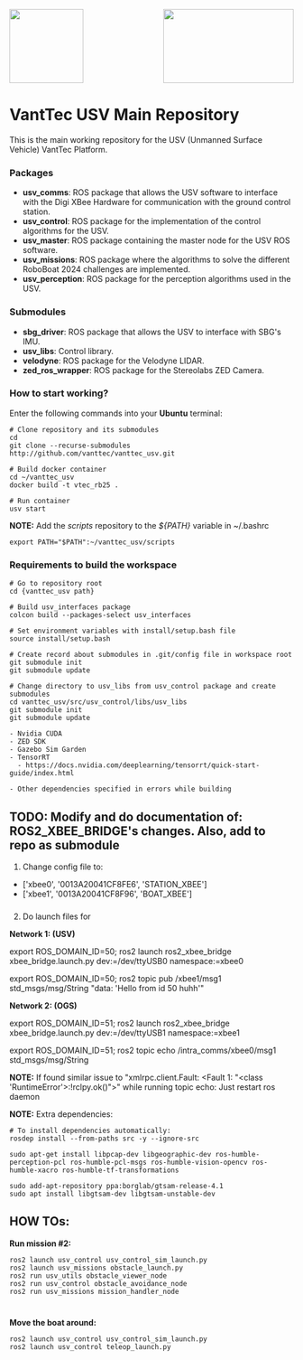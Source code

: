 <p align="right">
  <img src="https://github.com/vanttec/vanttec_usv/blob/feature/humble/docs/VantTec_logo_white.png" width="231" height="131" align="center"/>
  <img src="https://github.com/vanttec/vanttec_usv/blob/feature/humble/docs/USV_sticker.png" width="131" height="131" align="left"/>
</p>

# VantTec USV Main Repository

This is the main working repository for the USV (Unmanned Surface Vehicle) VantTec Platform.

### Packages
- **usv_comms**: ROS package that allows the USV software to interface with the Digi XBee Hardware for communication with the ground control station.
- **usv_control**: ROS package for the implementation of the control algorithms for the USV.
- **usv_master**: ROS package containing the master node for the USV ROS software.
- **usv_missions**: ROS package where the algorithms to solve the different RoboBoat 2024 challenges are implemented.
- **usv_perception**: ROS package for the perception algorithms used in the USV.
### Submodules
- **sbg_driver**: ROS package that allows the USV to interface with SBG's IMU.
- **usv_libs**: Control library.
- **velodyne**: ROS package for the Velodyne LIDAR.
- **zed_ros_wrapper**: ROS package for the Stereolabs ZED Camera.

### How to start working?

Enter the following commands into your **Ubuntu** terminal:

```Shell
# Clone repository and its submodules
cd
git clone --recurse-submodules http://github.com/vanttec/vanttec_usv.git

# Build docker container
cd ~/vanttec_usv
docker build -t vtec_rb25 .

# Run container
usv start 
```

**NOTE:** Add the *scripts* repository to the *${PATH}* variable in ~/.bashrc
```Shell
export PATH="$PATH":~/vanttec_usv/scripts
```

### Requirements to build the workspace

```
# Go to repository root
cd {vanttec_usv path}

# Build usv_interfaces package
colcon build --packages-select usv_interfaces

# Set environment variables with install/setup.bash file
source install/setup.bash

# Create record about submodules in .git/config file in workspace root
git submodule init
git submodule update

# Change directory to usv_libs from usv_control package and create submodules
cd vanttec_usv/src/usv_control/libs/usv_libs
git submodule init
git submodule update

- Nvidia CUDA
- ZED SDK
- Gazebo Sim Garden
- TensorRT
  - https://docs.nvidia.com/deeplearning/tensorrt/quick-start-guide/index.html

- Other dependencies specified in errors while building

```

## TODO: Modify and do documentation of: ROS2_XBEE_BRIDGE's changes. Also, add to repo as submodule

1. Change config file to:
- ['xbee0', '0013A20041CF8FE6', 'STATION_XBEE']
- ['xbee1', '0013A20041CF8F96', 'BOAT_XBEE']

###

2. Do launch files for

**Network 1: (USV)**

export ROS_DOMAIN_ID=50; ros2 launch ros2_xbee_bridge xbee_bridge.launch.py dev:=/dev/ttyUSB0 namespace:=xbee0

export ROS_DOMAIN_ID=50; ros2 topic pub /xbee1/msg1 std_msgs/msg/String "data: 'Hello from id 50 huhh'"

**Network 2: (OGS)**

export ROS_DOMAIN_ID=51; ros2 launch ros2_xbee_bridge xbee_bridge.launch.py dev:=/dev/ttyUSB1 namespace:=xbee1

export ROS_DOMAIN_ID=51; ros2 topic echo /intra_comms/xbee0/msg1 std_msgs/msg/String

**NOTE:** If found similar issue to "xmlrpc.client.Fault: <Fault 1: "<class 'RuntimeError'>:!rclpy.ok()">" while running topic echo:
Just restart ros daemon


**NOTE:** Extra dependencies: 
```Shell
# To install dependencies automatically:
rosdep install --from-paths src -y --ignore-src

sudo apt-get install libpcap-dev libgeographic-dev ros-humble-perception-pcl ros-humble-pcl-msgs ros-humble-vision-opencv ros-humble-xacro ros-humble-tf-transformations

sudo add-apt-repository ppa:borglab/gtsam-release-4.1
sudo apt install libgtsam-dev libgtsam-unstable-dev
```

## HOW TOs:
**Run mission #2:** 
```Shell
ros2 launch usv_control usv_control_sim_launch.py
ros2 launch usv_missions obstacle_launch.py
ros2 run usv_utils obstacle_viewer_node
ros2 run usv_control obstacle_avoidance_node
ros2 run usv_missions mission_handler_node 
```

#

**Move the boat around:** 
```Shell
ros2 launch usv_control usv_control_sim_launch.py
ros2 launch usv_control teleop_launch.py 
```
#
